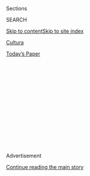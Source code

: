 <div id="app">

<div>

<div>

<div>

<div class="NYTAppHideMasthead css-1q2w90k e1suatyy0">

<div class="section css-ui9rw0 e1suatyy2">

<div class="css-eph4ug er09x8g0">

<div class="css-6n7j50">

</div>

<span class="css-1dv1kvn">Sections</span>

<div class="css-10488qs">

<span class="css-1dv1kvn">SEARCH</span>

</div>

[Skip to content](#site-content)[Skip to site
index](#site-index)

</div>

<div id="masthead-section-label" class="css-1wr3we4 eaxe0e00">

[Cultura](https://www.nytimes3xbfgragh.onion/es/section/cultura)

</div>

<div class="css-10698na e1huz5gh0">

</div>

</div>

<div id="masthead-bar-one" class="section hasLinks css-15hmgas e1csuq9d3">

<div class="css-uqyvli e1csuq9d0">

</div>

<div class="css-1uqjmks e1csuq9d1">

</div>

<div class="css-9e9ivx">

[](https://myaccount.nytimes3xbfgragh.onion/auth/login?response_type=cookie&client_id=vi)

</div>

<div class="css-1bvtpon e1csuq9d2">

[Today’s
Paper](https://www.nytimes3xbfgragh.onion/section/todayspaper)

</div>

</div>

</div>

</div>

<div data-aria-hidden="false">

<div id="site-content" data-role="main">

<div>

<div class="css-1aor85t" style="opacity:0.000000001;z-index:-1;visibility:hidden">

<div class="css-1hqnpie">

<div class="css-epjblv">

<span class="css-17xtcya">[Cultura](/es/section/cultura)</span><span class="css-x15j1o">|</span><span class="css-fwqvlz">¿Qué
es eso en la terraza del Met? Un enorme y hermoso
muro</span>

</div>

<div class="css-k008qs">

<div class="css-1iwv8en">

<span class="css-18z7m18"></span>

<div>

</div>

</div>

<span class="css-1n6z4y">https://nyti.ms/3jAidS7</span>

<div class="css-1705lsu">

<div class="css-4xjgmj">

<div class="css-4skfbu" data-role="toolbar" data-aria-label="Social Media Share buttons, Save button, and Comments Panel with current comment count" data-testid="share-tools">

  - 
  - 
  - 
  - 
    
    <div class="css-6n7j50">
    
    </div>

  - 
  - 

</div>

</div>

</div>

</div>

</div>

</div>

<div class="css-13pd83m">

</div>

<div id="top-wrapper" class="css-1sy8kpn">

<div id="top-slug" class="css-l9onyx">

Advertisement

</div>

[Continue reading the main
story](#after-top)

<div class="ad top-wrapper" style="text-align:center;height:100%;display:block;min-height:250px">

<div id="top" class="place-ad" data-position="top" data-size-key="top">

</div>

</div>

<div id="after-top">

</div>

</div>

<div>

<div id="sponsor-wrapper" class="css-1hyfx7x">

<div id="sponsor-slug" class="css-19vbshk">

Supported by

</div>

[Continue reading the main
story](#after-sponsor)

<div id="sponsor" class="ad sponsor-wrapper" style="text-align:center;height:100%;display:block">

</div>

<div id="after-sponsor">

</div>

</div>

<div class="css-186x18t">

</div>

<div class="css-1vkm6nb ehdk2mb0">

# ¿Qué es eso en la terraza del Met? Un enorme y hermoso muro

</div>

“Lattice Detour”, del artista mexicano Héctor Zamora, es un monumento a
la apertura frente al encierro, que contrapone la ligereza a la pesadez,
la transitoriedad a la permanencia. También está cargado de significados
políticos.

<div class="css-79elbk" data-testid="photoviewer-wrapper">

<div class="css-z3e15g" data-testid="photoviewer-wrapper-hidden">

</div>

<div class="css-1a48zt4 ehw59r15" data-testid="photoviewer-children">

![<span class="css-16f3y1r e13ogyst0" data-aria-hidden="true">La
escultura “Lattice Detour”, de Héctor Zamora, un muro curvo de ladrillos
de terracota, tiene más de 30 metros de largo y tres metros de
alto.</span><span class="css-cnj6d5 e1z0qqy90" itemprop="copyrightHolder"><span class="css-1ly73wi e1tej78p0">Credit...</span><span><span>Hiroko
Masuike/The New York
Times</span></span></span>](https://static01.graylady3jvrrxbe.onion/images/2020/08/28/arts/31Zamora-ES-00/merlin_176111385_7442fe83-b241-4443-a2f1-894e5cbef827-articleLarge.jpg?quality=75&auto=webp&disable=upscale)

</div>

</div>

<div class="css-18e8msd">

<div class="css-vp77d3 epjyd6m0">

<div class="css-hus3qt ey68jwv0" data-aria-hidden="true">

[![Holland
Cotter](https://static01.graylady3jvrrxbe.onion/images/2018/02/16/multimedia/author-holland-cotter/author-holland-cotter-thumbLarge.jpg
"Holland Cotter")](https://www.nytimes3xbfgragh.onion/by/holland-cotter)

</div>

<div class="css-1baulvz">

Por [<span class="css-1baulvz last-byline" itemprop="name">Holland
Cotter</span>](https://www.nytimes3xbfgragh.onion/by/holland-cotter)

</div>

</div>

  - 31 de agosto de
    2020

  - 
    
    <div class="css-4xjgmj">
    
    <div class="css-d8bdto" data-role="toolbar" data-aria-label="Social Media Share buttons, Save button, and Comments Panel with current comment count" data-testid="share-tools">
    
      - 
      - 
      - 
      - 
        
        <div class="css-6n7j50">
        
        </div>
    
      - 
      - 
    
    </div>
    
    </div>

</div>

<div class="css-mdjrty">

[Read in
English](https://www.nytimes3xbfgragh.onion/2020/08/27/arts/design/met-roof-hector-zamora-wall.html "Read in English")

</div>

</div>

<div class="section meteredContent css-1r7ky0e" name="articleBody" itemprop="articleBody">

<div class="css-1fanzo5 StoryBodyCompanionColumn">

<div class="css-53u6y8">

[Regístrate para recibir nuestro
boletín](https://www.nytimes3xbfgragh.onion/newsletters/el-times) con
lo mejor de The New York Times.

-----

NUEVA YORK — El Museo Metropolitano de Arte (Met), una fortaleza de
piedra gris, acero y vidrio que contrasta con Central Park, está
diseñado para dejar fuera casi todo lo que representa el parque. Está
aislado del clima y las estaciones, además de cualquier tipo de cambio
natural. La única excepción en el museo es la terraza Cantor. Dado que
está expuesta a los elementos, la lluvia y el sol la bañan todo el año.

Y aunque el resto del museo ha estado tan oscuro y quieto como una tumba
desde el comienzo del cierre por la pandemia, la terraza se ha llenado
de vida. Las semillas, transportadas por el viento, brotaron en su
pavimento. Los patos salvajes [anidaron y criaron una familia en una
caja para sembrar](https://www.instagram.com/p/CDB3hhylj_Y/). En julio,
el trabajo en una instalación escultórica del artista Héctor Zamora, de
Ciudad de México, que dejaron a medio terminar en marzo, volvió a
ponerse en marcha a tiempo para la reapertura al público en general del
Met el 29 de agosto. (Sus miembros entraron el 27 y 28 de agosto).

El proyecto de Zamora, “Lattice Detour”, el octavo de una serie de
comisiones anuales para la terraza, es perfectamente adecuado para su
momento y lugar. Organizado por Iria Candela, la curadora de arte
latinoamericano del museo, es un monumento a la apertura frente al
encierro, que contrapone la ligereza a la pesadez, la transitoriedad a
la permanencia. También es una imagen cargada de significado político
sobre lo que un muro —y específicamente el muro fronterizo planeado
entre Estados Unidos y México, y aclamado como algo “hermoso” por el
actual presidente estadounidense— debería ser y hacer.

</div>

</div>

<div class="css-79elbk" data-testid="photoviewer-wrapper">

<div class="css-z3e15g" data-testid="photoviewer-wrapper-hidden">

</div>

<div class="css-1a48zt4 ehw59r15" data-testid="photoviewer-children">

![<span class="css-16f3y1r e13ogyst0" data-aria-hidden="true">“Si
regresas en el transcurso de un día, verás que la pared proyecta
patrones cambiantes de sombra y luz de forma más dramática en las
primeras horas de la mañana y la tarde”, dice nuestro
crítico.</span><span class="css-cnj6d5 e1z0qqy90" itemprop="copyrightHolder"><span class="css-1ly73wi e1tej78p0">Credit...</span><span>Hiroko
Masuike/The New York
Times</span></span>](https://static01.graylady3jvrrxbe.onion/images/2020/08/27/arts/31Zamora-ES-01/merlin_176111379_68180d6b-bbb3-4881-8303-d95eaf841e87-articleLarge.jpg?quality=75&auto=webp&disable=upscale)

</div>

</div>

<div class="css-1fanzo5 StoryBodyCompanionColumn">

<div class="css-53u6y8">

Cuando entras a la terraza desde el ascensor, la pieza parece ser lo
opuesto a la apertura y la luminosidad. El muro, una estructura curva de
ladrillos de terracota, con más de 30 metros de largo y tres metros de
alto, parece tener una superficie sólida y estar colocado perversamente
para ocultar una vista espectacular del parque y del horizonte de
Manhattan. Da la impresión de que, para tener una vista al aire libre,
hay que sortear este obstáculo prohibitivo.

</div>

</div>

<div class="css-1fanzo5 StoryBodyCompanionColumn">

<div class="css-53u6y8">

Sin embargo, a medida que te acercas, la superficie muestra
paulatinamente su transparencia inesperada. Resulta que los ladrillos
son huecos y forman una malla porosa. Conforme te mueves a lo largo de
la pared, la textura calada se va haciendo evidente muy poco a poco.
Cuando encaras la pared, adquieres una vista completa de la ciudad y el
parque que se encuentran más allá, aunque están filtrados (y pixelados)
por esta. Además, si regresas en el transcurso de un día, verás que la
pared proyecta patrones cambiantes de sombra y luz de forma más
dramática en las primeras horas de la mañana y la tarde (y sin duda
también en las noches de luna
llena).

</div>

</div>

<div class="css-79elbk" data-testid="photoviewer-wrapper">

<div class="css-z3e15g" data-testid="photoviewer-wrapper-hidden">

</div>

<div class="css-1a48zt4 ehw59r15" data-testid="photoviewer-children">

<div class="css-1xdhyk6 erfvjey0">

<span class="css-1ly73wi e1tej78p0">Image</span>

<div class="css-zjzyr8">

<div data-testid="lazyimage-container" style="height:257.77777777777777px">

</div>

</div>

</div>

<span class="css-16f3y1r e13ogyst0" data-aria-hidden="true">A medida que
te acercas, la pared se revela de maneras
inesperadas.</span><span class="css-cnj6d5 e1z0qqy90" itemprop="copyrightHolder"><span class="css-1ly73wi e1tej78p0">Credit...</span><span>Hiroko
Masuike/The New York Times</span></span>

</div>

</div>

<div class="css-1fanzo5 StoryBodyCompanionColumn">

<div class="css-53u6y8">

Al mismo tiempo, un muro es, por tradición, una barrera construida a
propósito, una que en este caso permite vislumbrar lo que hay del otro
lado, pero que no se puede atravesar. En su forma más agresiva, un muro
es un instrumento de separación y exclusión, destinado a mantenernos
alejados de una otredad despreciada y temida, una dinámica demasiado
familiar para los estadounidenses que se encuentran en ambos lados de
nuestra frontera sur.

Zamora, cuyo debut en solitario en Nueva York llegó con este encargo, ha
hecho del comentario político a través de la arquitectura un elemento
central de su obra. En 2004, construyó una estructura temporal de acero
y madera en lo alto del exterior del Museo de Arte Carrillo Gil en
Ciudad de México y vivió en la adición anexa durante semanas,
aprovechando las líneas eléctricas del museo para tener servicio de luz.
La pieza, “[Paracaidista, Av. Revolución 1608
bis](https://lsd.com.mx/artwork/paracaidista-av-revolucion-1608-bis/)”
se refería tanto a los refugios ilegales erigidos por los ocupantes
rurales en los límites de la ciudad como a la inclusión de la ahora
comercializable presencia del “foráneo” en el mundo del arte
convencional.

</div>

</div>

<div class="css-79elbk" data-testid="photoviewer-wrapper">

<div class="css-z3e15g" data-testid="photoviewer-wrapper-hidden">

</div>

<div class="css-1a48zt4 ehw59r15" data-testid="photoviewer-children">

<div class="css-1xdhyk6 erfvjey0">

<span class="css-1ly73wi e1tej78p0">Image</span>

<div class="css-zjzyr8">

<div data-testid="lazyimage-container" style="height:580px">

</div>

</div>

</div>

<span class="css-16f3y1r e13ogyst0" data-aria-hidden="true">El cielo es
el límite en “Lattice
Detour.”</span><span class="css-cnj6d5 e1z0qqy90" itemprop="copyrightHolder"><span class="css-1ly73wi e1tej78p0">Credit...</span><span>Hiroko
Masuike/The New York Times</span></span>

</div>

</div>

<div class="css-1fanzo5 StoryBodyCompanionColumn">

<div class="css-53u6y8">

En 2009, instaló una obra llamada “Delirio atópico” en dos rascacielos
modernistas casi idénticos en una calle del centro de Bogotá, Colombia.
Uno de ellos albergaba a inquilinos de lujo; el otro estaba en ruinas.
Llenó un departamento de cada edificio con [racimos de plátanos
maduros](https://www.oneart.org/galleries/hector-zamora-delirio-atopico-atopic-delirium),
tantos que la fruta parecía salir, como un tumor, desde las ventanas, y
comenzó a pudrirse a los pocos días.

Los plátanos fueron un recordatorio de la historia colonialista pasada y
presente de Colombia, específicamente la llamada masacre de las
bananeras de 1928, cuando, aparentemente bajo la presión del gobierno
estadounidense, las tropas colombianas mataron a tiros a los empleados
en huelga de la United Fruit Company, de propiedad estadounidense. El
legado político persistió y, en fecha tan reciente como 2007, Chiquita,
la multinacional sucesora de United Fruit, fue multada con 25 millones
de dólares por haber pagado dinero de protección a un grupo paramilitar
de derecha de ese país en la década de 1990.

Y en un performance de 2014, “O abuso da história”, Zamora hizo que se
arrojaran cientos de palmeras en macetas desde las ventanas superiores
del Hospital Matarazzo de São Paulo (Brasil), un recurso urbano otrora
vital que había quedado abandonado desde 1993 y que ahora es el
emplazamiento de un proyectado hotel de lujo. Los árboles fueron dejados
donde cayeron en los patios desiertos del hospital. En poco tiempo,
varios comenzaron a echar raíces, lo que sugería que, a pesar de su
abuso a lo largo de la historia de la humanidad, la naturaleza manda, o
puede, como lo hizo durante un tiempo en la azotea del Met. (En
preparación para la reapertura del museo, los trabajadores limpiaron la
vegetación silvestre del techo, y los guardabosques [trasladaron los
patos](https://www.instagram.com/p/CD_y4_vl9V1/) a un nuevo hogar).

</div>

</div>

<div class="css-79elbk" data-testid="photoviewer-wrapper">

<div class="css-z3e15g" data-testid="photoviewer-wrapper-hidden">

</div>

<div class="css-1a48zt4 ehw59r15" data-testid="photoviewer-children">

<div class="css-1xdhyk6 erfvjey0">

<span class="css-1ly73wi e1tej78p0">Image</span>

<div class="css-zjzyr8">

<div data-testid="lazyimage-container" style="height:580px">

</div>

</div>

</div>

<span class="css-16f3y1r e13ogyst0" data-aria-hidden="true">Los
ladrillos usados para la instalación de Zamora fueron hechos y traídos
de
México.</span><span class="css-cnj6d5 e1z0qqy90" itemprop="copyrightHolder"><span class="css-1ly73wi e1tej78p0">Credit...</span><span>Hiroko
Masuike/The New York Times</span></span>

</div>

</div>

<div class="css-1fanzo5 StoryBodyCompanionColumn">

<div class="css-53u6y8">

Los plátanos y las palmeras se han convertido, por supuesto, en imágenes
cliché de la vida “tropical”, y Zamora hace pleno uso de sus
implicaciones exotizantes, como lo hace con el material de construcción
de “Lattice Detour”. Los ladrillos de arcilla cocida utilizados son de
un tipo popular en todo el hemisferio sur. Llamados “celosía” en
español, son moldeados de un material fácilmente disponible,
básicamente la tierra de cualquier lugar. Su oquedad hace que sean
fáciles de transportar y arreglar, y les da propiedades térmicas
útiles.

El hecho de que los ladrillos usados para la pieza del Met se hayan
fabricado y traído desde México —transportados en camión a través de la
frontera y llevados a Nueva York— añade una dimensión tópica al muro de
Zamora. También lo hace el hecho de que, al construirla, ha dispuesto
los ladrillos con originalidad. Lo normal es apilarlos en posición
vertical, con sus extremos abiertos invisibles, para formar columnas
verticales cerradas. Pero, en la pieza del Met, están dispuestos
horizontalmente, por lo que su oquedad, y el diseño geométrico que
revela, se vuelve funcional de una manera diferente, práctica pero
también estética,
ornamental.

</div>

</div>

<div class="css-79elbk" data-testid="photoviewer-wrapper">

<div class="css-z3e15g" data-testid="photoviewer-wrapper-hidden">

</div>

<div class="css-1a48zt4 ehw59r15" data-testid="photoviewer-children">

<div class="css-1xdhyk6 erfvjey0">

<span class="css-1ly73wi e1tej78p0">Image</span>

<div class="css-zjzyr8">

<div data-testid="lazyimage-container" style="height:257.77777777777777px">

</div>

</div>

</div>

<span class="css-16f3y1r e13ogyst0" data-aria-hidden="true">“Lattice
Detour” proporciona su propia vista del
atardecer.</span><span class="css-cnj6d5 e1z0qqy90" itemprop="copyrightHolder"><span class="css-1ly73wi e1tej78p0">Credit...</span><span>Hiroko
Masuike/The New York Times</span></span>

</div>

</div>

<div class="css-1fanzo5 StoryBodyCompanionColumn">

<div class="css-53u6y8">

Además, el arte se torna histórico. La curva del muro, y su juego de
transparencia y volumen, recuerda otra escultura mural previa: el “[Arco
inclinado](https://www.tate.org.uk/art/artists/richard-serra-1923/lost-art-richard-serra)”
de Richard Serra (1981). La pieza de Serra también era curva y autónoma,
pero completamente sólida, por lo que interrumpía la vista. Con 3,6
metros de altura y fundida en acero autopatinable oscuro, dividía la
plaza que se encuentra afuera del Edificio Federal en el Bajo Manhattan.
Los oficinistas que cruzaban el espacio diariamente se opusieron desde
el principio a la obra, a su masa intrusiva que alteraba los caminos y a
lo que algunos veían como fealdad absoluta. En 1989, después de
acaloradas batallas legales, retiraron el “Arco inclinado”.

El encargo que el Met asignó a Zamora sirve como homenaje y crítica de
“Arco inclinado”. Al hacerlo, reafirma la idea de que el arte público
y la política deben ser —y simplemente *son*— inseparables. Además,
sugiere que, de maneras que los actuales líderes de Estados Unidos no
pueden siquiera empezar a imaginar, un muro puede expandir y profundizar
nuestro amor por un mundo que ninguna política de agresión o de
protección puede mantener fuera.

-----

**El encargo para el jardín del techo del Met: ‘Lattice Detour’, de
Héctor Zamora”**

Hasta el 7 de diciembre en el Museo Metropolitano de Arte, que reabrió
sus puertas el 29 de agosto. Visita
[metmuseum.org](https://www.metmuseum.org/) para conocer el panorama
general de los protocolos de seguridad y la información sobre los
boletos de entrada.

-----

Holland Cotter es el codirector de crítica de arte. Escribe sobre una
amplia gama de arte, viejo y nuevo, y ha hecho extensos viajes a África
y China. En 2009 fue galardonado con el Premio Pulitzer de Crítica.

</div>

</div>

<div>

</div>

</div>

<div>

</div>

<div>

</div>

<div>

</div>

<div>

<div id="bottom-wrapper" class="css-1ede5it">

<div id="bottom-slug" class="css-l9onyx">

Advertisement

</div>

[Continue reading the main
story](#after-bottom)

<div id="bottom" class="ad bottom-wrapper" style="text-align:center;height:100%;display:block;min-height:90px">

</div>

<div id="after-bottom">

</div>

</div>

</div>

</div>

</div>

## Site Index

<div>

</div>

## Site Information Navigation

  - [© <span>2020</span> <span>The New York Times
    Company</span>](https://help.nytimes3xbfgragh.onion/hc/en-us/articles/115014792127-Copyright-notice)

<!-- end list -->

  - [NYTCo](https://www.nytco.com/)
  - [Contact
    Us](https://help.nytimes3xbfgragh.onion/hc/en-us/articles/115015385887-Contact-Us)
  - [Work with us](https://www.nytco.com/careers/)
  - [Advertise](https://nytmediakit.com/)
  - [T Brand Studio](http://www.tbrandstudio.com/)
  - [Your Ad
    Choices](https://www.nytimes3xbfgragh.onion/privacy/cookie-policy#how-do-i-manage-trackers)
  - [Privacy](https://www.nytimes3xbfgragh.onion/privacy)
  - [Terms of
    Service](https://help.nytimes3xbfgragh.onion/hc/en-us/articles/115014893428-Terms-of-service)
  - [Terms of
    Sale](https://help.nytimes3xbfgragh.onion/hc/en-us/articles/115014893968-Terms-of-sale)
  - [Site
    Map](https://spiderbites.nytimes3xbfgragh.onion)
  - [Help](https://help.nytimes3xbfgragh.onion/hc/en-us)
  - [Subscriptions](https://www.nytimes3xbfgragh.onion/subscription?campaignId=37WXW)

</div>

</div>

</div>

</div>
